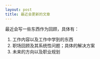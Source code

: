 ```yaml
---
layout: post
title: 最近会更新的文章
---
```


最近会写一些东西作为回顾，具体有：

1. 工作内容以及工作中学到的东西
2. 职场回顾及其系统性问题；具体的解决方案
3. 未来的方向以及职业规划